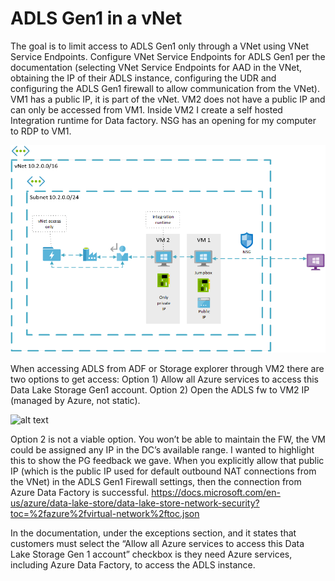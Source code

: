 # ADLS Gen1 in a vNet

The goal is to limit access to ADLS Gen1 only through a VNet using VNet Service Endpoints. 
Configure VNet Service Endpoints for ADLS Gen1 per the documentation (selecting VNet Service Endpoints for AAD in the VNet, obtaining the IP of their ADLS instance, configuring the UDR and configuring the ADLS Gen1 firewall to allow communication from the VNet).
VM1 has a public IP, it is part of the vNet. VM2 does not have a public IP and can only be accessed from VM1. Inside VM2 I create a self hosted Integration runtime for Data factory. NSG has an opening for my computer to RDP to VM1.

![adls-vnet-visio](/adls-vnet-visio.png?raw=true "Visio")

When accessing ADLS from ADF or Storage explorer through VM2 there are two options to get access: 
Option 1) 
Allow all Azure services to access this Data Lake Storage Gen1 account.
Option 2)
Open the ADLS fw to VM2 IP (managed by Azure, not static).
 
![alt text](https://docs.microsoft.com/en-us/azure/data-lake-store/media/data-lake-store-network-security/firewall-exceptions.png)
 
Option 2 is not a viable option. You won’t be able to maintain the FW, the VM could be assigned any IP in the DC’s available range. I wanted to highlight this to show the PG feedback we gave. When you explicitly allow that public IP (which is the public IP used for default outbound NAT connections from the VNet) in the ADLS Gen1 Firewall settings, then the connection from Azure Data Factory is successful. https://docs.microsoft.com/en-us/azure/data-lake-store/data-lake-store-network-security?toc=%2fazure%2fvirtual-network%2ftoc.json
 
In the documentation, under the exceptions section, and it states that customers must select the “Allow all Azure services to access this Data Lake Storage Gen 1 account” checkbox is they need Azure services, including Azure Data Factory, to access the ADLS instance. 
